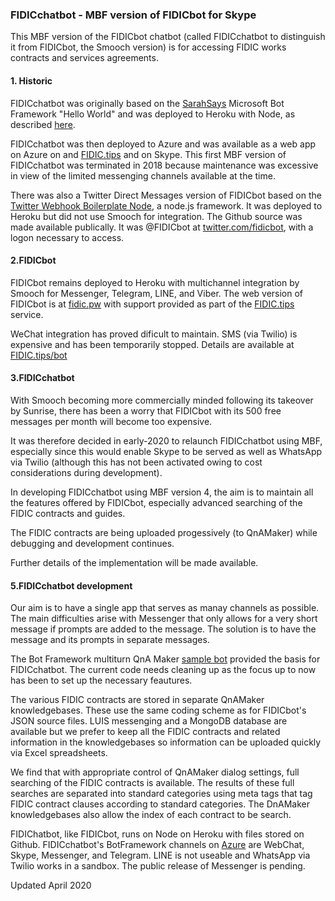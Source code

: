 <h3>FIDICchatbot - MBF version of FIDICbot for Skype</h3>

This MBF version of the FIDICbot chatbot (called FIDICchatbot to distinguish it from FIDICbot, the Smooch version) is for accessing FIDIC works contracts and services agreements. 

<h4>1. Historic</h4>

FIDICchatbot was originally based on the <a href="https://blogs.msdn.microsoft.com/sarahsays/2016/">SarahSays</a> Microsoft Bot Framework "Hello World" and was deployed to Heroku with Node, as described <a href="https://github.com/boswellp/BotFramework">here</a>.

FIDICchatbot was then deployed to Azure and was available as a web app on Azure on and <a href="http://www.fidic.tips/fidicbot">FIDIC.tips</a> and on Skype. This first MBF version of FIDICchatbot was terminated in 2018 because maintenance was excessive in view of the limited messenging channels available at the time.

There was also a Twitter Direct Messages version of FIDICbot based on the <a href="https://github.com/twitterdev/twitter-webhook-boilerplate-node">Twitter Webhook Boilerplate Node</a>, a node.js framework. It was deployed to Heroku but did not use Smooch for integration. The Github source was made available publically. It was @FIDICbot at <a href="https://twitter.com/fidicbot/">twitter.com/fidicbot</a>, with a logon necessary to access.

<h4>2.FIDICbot</h4>

FIDICbot remains deployed to Heroku with multichannel integration by Smooch for Messenger, Telegram, LINE, and Viber. The web version of FIDICbot is at <a href="http://fidic.pw">fidic.pw</a> with support provided as part of the <a href="http://fidic.tips/">FIDIC.tips</a> service.

WeChat integration has proved dificult to maintain. SMS (via Twilio) is expensive and has been temporarily stopped. Details are available at <a href="http://fidic.tips/bot">FIDIC.tips/bot</a>

<h4>3.FIDICchatbot</h4>

With Smooch becoming more commercially minded following its takeover by Sunrise, there has been a worry that FIDICbot with its 500 free messages per month will become too expensive.

It was therefore decided in early-2020 to relaunch FIDICchatbot using MBF, especially since this would enable Skype to be served as well as WhatsApp via Twilio (although this has not been activated owing to cost considerations during development).

In developing FIDICchatbot using MBF version 4, the aim is to maintain all the features offered by FIDICbot, especially advanced searching of the FIDIC contracts and guides.

The FIDIC contracts are being uploaded progessively (to QnAMaker) while debugging and development continues. 

Further details of the implementation will be made available.

<h4>5.FIDICchatbot development</h4>

Our aim is to have a single app that serves as manay channels as possible. The main difficulties arise with Messenger that only allows for a very short message if prompts are added to the message. The solution is to have the message and its prompts in separate messages.

The Bot Framework multiturn QnA Maker <a href="https://github.com/microsoft/BotBuilder-Samples/tree/master/samples/javascript_nodejs/70.qnamaker-multiturn-sample">sample bot</a> provided the basis for FIDICchatbot. The current code needs cleaning up as the focus up to now has been to set up the necessary feautures.

The various FIDIC contracts are stored in separate QnAMaker knowledgebases. These use the same coding scheme as for FIDICbot's JSON source files. LUIS messenging and a MongoDB database are available but we prefer to keep all the FIDIC contracts and related information in the knowledgebases so information can be uploaded quickly via Excel spreadsheets.

We find that with appropriate control of QnAMaker dialog settings, full searching of the FIDIC contracts is available. The results of these full searches are separated into standard categories using meta tags that tag FIDIC contract clauses according to standard categories. The DnAMaker knowledgebases also allow the index of each contract to be search. 

FIDIChatbot, like FIDICbot, runs on Node on Heroku with files stored on Github. FIDICchatbot's BotFramework channels on <a href="https://portal.azure.com">Azure</a> are WebChat, Skype, Messenger, and Telegram. LINE is  not useable and WhatsApp via Twilio works in a sandbox. The public release of Messenger is pending.

Updated April 2020

